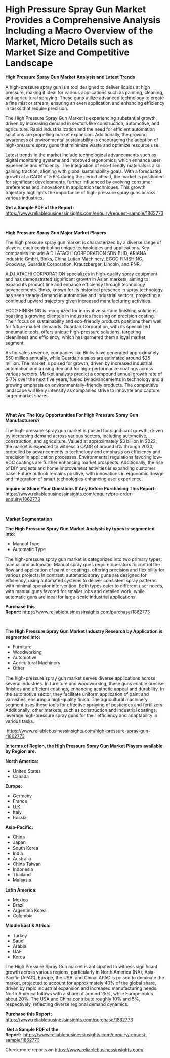 <p><h1>High Pressure Spray Gun Market Provides a Comprehensive Analysis Including a Macro Overview of the Market, Micro Details such as Market Size and Competitive Landscape</h1></p><p><strong>High Pressure Spray Gun Market Analysis and Latest Trends</strong></p>
<p><p>A high-pressure spray gun is a tool designed to deliver liquids at high pressure, making it ideal for various applications such as painting, cleaning, and agricultural spraying. These guns utilize advanced technology to create a fine mist or stream, ensuring an even application and enhancing efficiency in tasks that require precision.</p><p>The High Pressure Spray Gun Market is experiencing substantial growth, driven by increasing demand in sectors like construction, automotive, and agriculture. Rapid industrialization and the need for efficient automation solutions are propelling market expansion. Additionally, the growing awareness of environmental sustainability is encouraging the adoption of high-pressure spray guns that minimize waste and optimize resource use.</p><p>Latest trends in the market include technological advancements such as digital monitoring systems and improved ergonomics, which enhance user experience and efficiency. The integration of eco-friendly materials is also gaining traction, aligning with global sustainability goals. With a forecasted growth at a CAGR of 5.6% during the period ahead, the market is positioned for significant developments, further influenced by evolving consumer preferences and innovations in application techniques. This growth trajectory highlights the importance of high-pressure spray guns across various industries.</p></p>
<p><strong>Get a Sample PDF of the Report:&nbsp;</strong> <a href="https://www.reliablebusinessinsights.com/enquiry/request-sample/1862773?utm_campaign=2323&utm_medium=2&utm_source=Github&utm_content=ia&utm_term=16022025&utm_id=high-pressure-spray-gun">https://www.reliablebusinessinsights.com/enquiry/request-sample/1862773</a></p>
<p>&nbsp;</p>
<p><strong>High Pressure Spray Gun Major Market Players</strong></p>
<p><p>The high pressure spray gun market is characterized by a diverse range of players, each contributing unique technologies and applications. Key companies include A.D.I ATACHI CORPORATION SDN BHD, ARIANA Industrie GmbH, Binks, China Lutian Machinery, ECCO FINISHING, Goodway, Guardair Corporation, Krautzberger, Lincoln, and PNR.</p><p>A.D.I ATACHI CORPORATION specializes in high-quality spray equipment and has demonstrated significant growth in Asian markets, aiming to expand its product line and enhance efficiency through technology advancements. Binks, known for its historical presence in spray technology, has seen steady demand in automotive and industrial sectors, projecting a continued upward trajectory given increased manufacturing activities.</p><p>ECCO FINISHING is recognized for innovative surface finishing solutions, boasting a growing clientele in industries focusing on precision coating. Their focus on sustainability and eco-friendly products positions them well for future market demands. Guardair Corporation, with its specialized pneumatic tools, offers unique high-pressure solutions, targeting cleanliness and efficiency, which has garnered them a loyal market segment.</p><p>As for sales revenue, companies like Binks have generated approximately $50 million annually, while Guardair's sales are estimated around $25 million. The market is poised for growth, driven by increased industrial automation and a rising demand for high-performance coatings across various sectors. Market analysts predict a compound annual growth rate of 5-7% over the next five years, fueled by advancements in technology and a growing emphasis on environmentally-friendly products. The competitive landscape will likely intensify as companies strive to innovate and capture larger market shares.</p></p>
<p>&nbsp;</p>
<p><strong>What Are The Key Opportunities For High Pressure Spray Gun Manufacturers?</strong></p>
<p><p>The high-pressure spray gun market is poised for significant growth, driven by increasing demand across various sectors, including automotive, construction, and agriculture. Valued at approximately $3 billion in 2022, the market is expected to witness a CAGR of around 6% through 2030, propelled by advancements in technology and emphasis on efficiency and precision in application processes. Environmental regulations favoring low-VOC coatings are further enhancing market prospects. Additionally, the rise of DIY projects and home improvement activities is expanding customer base. Future outlook remains positive, with innovations in ergonomic design and integration of smart technologies enhancing user experience.</p></p>
<p><strong>Inquire or Share Your Questions If Any Before Purchasing This Report:</strong> <a href="https://www.reliablebusinessinsights.com/enquiry/pre-order-enquiry/1862773?utm_campaign=2323&utm_medium=2&utm_source=Github&utm_content=ia&utm_term=16022025&utm_id=high-pressure-spray-gun">https://www.reliablebusinessinsights.com/enquiry/pre-order-enquiry/1862773</a></p>
<p>&nbsp;</p>
<p><strong>Market Segmentation</strong></p>
<p><strong>The High Pressure Spray Gun Market Analysis by types is segmented into:</strong></p>
<p><ul><li>Manual Type</li><li>Automatic Type</li></ul></p>
<p><p>The high-pressure spray gun market is categorized into two primary types: manual and automatic. Manual spray guns require operators to control the flow and application of paint or coatings, offering precision and flexibility for various projects. In contrast, automatic spray guns are designed for efficiency, using automated systems to deliver consistent spray patterns with minimal operator intervention. Both types cater to different user needs, with manual guns favored for smaller jobs and detailed work, while automatic guns are ideal for large-scale industrial applications.</p></p>
<p><strong>Purchase this Report:&nbsp;</strong><a href="https://www.reliablebusinessinsights.com/purchase/1862773?utm_campaign=2323&utm_medium=2&utm_source=Github&utm_content=ia&utm_term=16022025&utm_id=high-pressure-spray-gun">https://www.reliablebusinessinsights.com/purchase/1862773</a></p>
<p>&nbsp;</p>
<p><strong>The High Pressure Spray Gun Market Industry Research by Application is segmented into:</strong></p>
<p><ul><li>Furniture</li><li>Woodworking</li><li>Automotive</li><li>Agricultural Machinery</li><li>Other</li></ul></p>
<p><p>The high-pressure spray gun market serves diverse applications across several industries. In furniture and woodworking, these guns enable precise finishes and efficient coatings, enhancing aesthetic appeal and durability. In the automotive sector, they facilitate uniform application of paint and varnishes, ensuring a high-quality finish. The agricultural machinery segment uses these tools for effective spraying of pesticides and fertilizers. Additionally, other markets, such as construction and industrial coatings, leverage high-pressure spray guns for their efficiency and adaptability in various tasks.</p></p>
<p><a href="https://www.reliablebusinessinsights.com/high-pressure-spray-gun-r1862773?utm_campaign=2323&utm_medium=2&utm_source=Github&utm_content=ia&utm_term=16022025&utm_id=high-pressure-spray-gun">&nbsp;https://www.reliablebusinessinsights.com/high-pressure-spray-gun-r1862773</a></p>
<p><strong>In terms of Region, the High Pressure Spray Gun Market Players available by Region are:</strong></p>
<p>
    <p> <strong> North America: </strong>
        <ul>
            <li>United States</li>
            <li>Canada</li>
        </ul>
        </p> 
    <p> <strong> Europe: </strong>
        <ul>
            <li>Germany</li>
            <li>France</li>
            <li>U.K.</li>
            <li>Italy</li>
            <li>Russia</li>
        </ul>
        </p> 
    <p> <strong> Asia-Pacific: </strong>
        <ul>
            <li>China</li>
            <li>Japan</li>
            <li>South Korea</li>
            <li>India</li>
            <li>Australia</li>
            <li>China Taiwan</li>
            <li>Indonesia</li>
            <li>Thailand</li>
            <li>Malaysia</li>
        </ul>
        </p> 
    <p> <strong> Latin America: </strong>
        <ul>
            <li>Mexico</li>
            <li>Brazil</li>
            <li>Argentina Korea</li>
            <li>Colombia</li>
        </ul>
        </p> 
    <p> <strong> Middle East & Africa: </strong>
        <ul>
            <li>Turkey</li>
            <li>Saudi</li>
            <li>Arabia</li>
            <li>UAE</li>
            <li>Korea</li>
        </ul>
    </p>
    </p>
<p><p>The High Pressure Spray Gun market is anticipated to witness significant growth across various regions, particularly in North America (NA), Asia-Pacific (APAC), Europe, the USA, and China. APAC is poised to dominate the market, projected to account for approximately 40% of the global share, driven by rapid industrial expansion and increased manufacturing needs. North America follows with a share of around 25%, while Europe holds about 20%. The USA and China contribute roughly 10% and 5%, respectively, reflecting diverse regional demand dynamics.</p></p>
<p><strong>Purchase this Report: </strong><a href="https://www.reliablebusinessinsights.com/purchase/1862773?utm_campaign=2323&utm_medium=2&utm_source=Github&utm_content=ia&utm_term=16022025&utm_id=high-pressure-spray-gun">https://www.reliablebusinessinsights.com/purchase/1862773</a></p>
<p>&nbsp;<strong>Get a Sample PDF of the Report:&nbsp;&nbsp;</strong><a href="https://www.reliablebusinessinsights.com/enquiry/request-sample/1862773?utm_campaign=2323&utm_medium=2&utm_source=Github&utm_content=ia&utm_term=16022025&utm_id=high-pressure-spray-gun">https://www.reliablebusinessinsights.com/enquiry/request-sample/1862773</a></p>
<p><strong></strong></p>
<p>Check more reports on <a href="https://www.reliablebusinessinsights.com/?utm_campaign=2323&utm_medium=2&utm_source=Github&utm_content=ia&utm_term=16022025&utm_id=high-pressure-spray-gun">https://www.reliablebusinessinsights.com/</a></p>